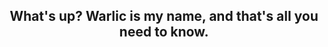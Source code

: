 <div align="center">
  
## What's up? Warlic is my name, and that's all you need to know.
  
</div>
